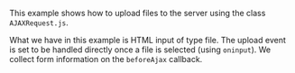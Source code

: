 This example shows how to upload files to the server using the class `AJAXRequest.js`.

What we have in this example is HTML input of type file. The upload event is set 
to be handled directly once a file is selected (using `oninput`). 
We collect form information on the `beforeAjax` callback.